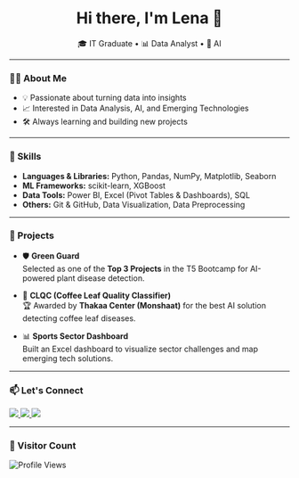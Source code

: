 <h1 align="center">Hi there, I'm Lena 👋</h1>

<p align="center">
  🎓 IT Graduate • 📊 Data Analyst  • 🤖 AI   
</p>

---

### 👩‍💻 About Me

- 💡 Passionate about turning data into insights
- 📈 Interested in Data Analysis, AI, and Emerging Technologies
- 🛠️ Always learning and building new projects

---

### 🧠 Skills

- **Languages & Libraries:** Python, Pandas, NumPy, Matplotlib, Seaborn  
- **ML Frameworks:** scikit-learn, XGBoost  
- **Data Tools:** Power BI, Excel (Pivot Tables & Dashboards), SQL  
- **Others:** Git & GitHub, Data Visualization, Data Preprocessing

---

### 🚀 Projects

- 🛡️ **Green Guard**  
  Selected as one of the **Top 3 Projects** in the T5 Bootcamp for AI-powered plant disease detection.

- 🍃 **CLQC (Coffee Leaf Quality Classifier)**  
  🏆 Awarded by **Thakaa Center (Monshaat)** for the best AI solution detecting coffee leaf diseases.

- 📊 **Sports Sector Dashboard**  
  Built an Excel dashboard to visualize sector challenges and map emerging tech solutions.



---

### 📫 Let's Connect

<p align="left">
  <a href="https://www.linkedin.com/in/lena-alenazi/">
    <img src="https://img.shields.io/badge/LinkedIn-0077B5?style=for-the-badge&logo=linkedin&logoColor=white" />
  </a>
  <a href="https://twitter.com/1ena08">
    <img src="https://img.shields.io/badge/Twitter-1DA1F2?style=for-the-badge&logo=twitter&logoColor=white" />
  </a>
  <a href="mailto:lena.a.alenazi@gmail.com">
    <img src="https://img.shields.io/badge/Gmail-D14836?style=for-the-badge&logo=gmail&logoColor=white" />
  </a>
</p>

---

### 👀 Visitor Count

<p align="left">
  <img src="https://komarev.com/ghpvc/?username=LenaAlenazi&style=flat-square&color=blue" alt="Profile Views" />
</p>
